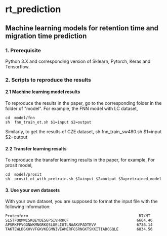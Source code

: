 # rt_prediction

## Machine learning models for retention time and migration time prediction

### 1. Prerequisite
Python 3.X and corresponding version of Sklearn, Pytorch, Keras and Tensorflow.

### 2. Scripts to reproduce the results

#### 2.1 Machine learning model results 
To reproduce the results in the paper, go to the corresponding folder in the folder of "model".
For example, the FNN model with LC dataset,

    cd  model/fnn
    sh  fnn_train_ot.sh $1=input $2=output

Similarly, to get the results of CZE dataset, 
    sh  fnn_train_sw480.sh $1=input $2=output
    
#### 2.2 Transfer learning results 
To reproduce the transfer learning results in the paper, for example, For prosit model,

    cd  model/prosit
    sh  prosit_ot_with_pretrain.sh $1=input $2=output $3=pretrained_model

#### 3. Use your own datasets
With your own dataset, you are supposed to format the input file with the following information:

    Proteoform                                                 RT/MT
    SLSTFQQMWISKQEYDESGPSIVHRKCF                              6664.46
    APSRKFFVGGNWKMNGRKQSLGELIGTLNAAKVPADTEVV                  6736.14
    TAKTEWLDGKHVVFGKVKEGMNIVEAMERFGSRNGKTSKKITIADCGQLE        6834.56

  

